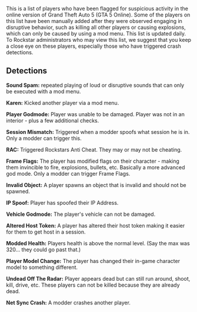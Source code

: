 This is a list of players who have been flagged for suspicious activity in the online version of Grand Theft Auto 5 (GTA 5 Online). Some of the players on this list have been manually added after they were observed engaging in disruptive behavior, such as killing all other players or causing explosions, which can only be caused by using a mod menu. This list is updated daily. To Rockstar administrators who may view this list, we suggest that you keep a close eye on these players, especially those who have triggered crash detections.

## Detections

**Sound Spam:** repeated playing of loud or disruptive sounds that can only be executed with a mod menu.

**Karen:** Kicked another player via a mod menu.

**Player Godmode:** Player was unable to be damaged. Player was not in an interior - plus a few additional checks.

**Session Mismatch:** Triggered when a modder spoofs what session he is in. Only a modder can trigger this.

**RAC:** Triggered Rockstars Anti Cheat. They may or may not be cheating.

**Frame Flags:** The player has modified flags on their character - making them invincible to fire, explosions, bullets, etc. Basically a more advanced god mode. Only a modder can trigger Frame Flags.

**Invalid Object:** A player spawns an object that is invalid and should not be spawned.

**IP Spoof:** Player has spoofed their IP Address.

**Vehicle Godmode:** The player's vehicle can not be damaged.

**Altered Host Token:** A player has altered their host token making it easier for them to get host in a session.

**Modded Health:** Players health is above the normal level. (Say the max was 320... they could go past that.)

**Player Model Change:** The player has changed their in-game character model to something different.

**Undead Off The Radar:** Player appears dead but can still run around, shoot, kill, drive, etc. These players can not be killed because they are already dead.

**Net Sync Crash:** A modder crashes another player.
